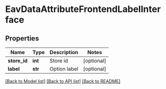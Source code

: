 # EavDataAttributeFrontendLabelInterface

## Properties
Name | Type | Description | Notes
------------ | ------------- | ------------- | -------------
**store_id** | **int** | Store id | [optional] 
**label** | **str** | Option label | [optional] 

[[Back to Model list]](../README.md#documentation-for-models) [[Back to API list]](../README.md#documentation-for-api-endpoints) [[Back to README]](../README.md)


